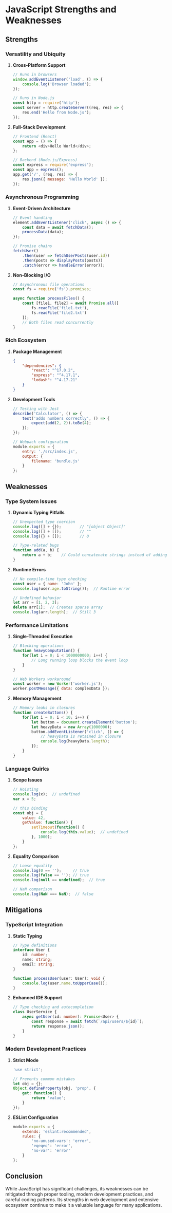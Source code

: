 # JavaScript Strengths and Weaknesses

## Strengths

### Versatility and Ubiquity
1. **Cross-Platform Support**
   ```javascript
   // Runs in browsers
   window.addEventListener('load', () => {
       console.log('Browser loaded');
   });
   
   // Runs in Node.js
   const http = require('http');
   const server = http.createServer((req, res) => {
       res.end('Hello from Node.js');
   });
   ```

2. **Full-Stack Development**
   ```javascript
   // Frontend (React)
   const App = () => {
       return <div>Hello World</div>;
   };
   
   // Backend (Node.js/Express)
   const express = require('express');
   const app = express();
   app.get('/', (req, res) => {
       res.json({ message: 'Hello World' });
   });
   ```

### Asynchronous Programming
1. **Event-Driven Architecture**
   ```javascript
   // Event handling
   element.addEventListener('click', async () => {
       const data = await fetchData();
       processData(data);
   });
   
   // Promise chains
   fetchUser()
       .then(user => fetchUserPosts(user.id))
       .then(posts => displayPosts(posts))
       .catch(error => handleError(error));
   ```

2. **Non-Blocking I/O**
   ```javascript
   // Asynchronous file operations
   const fs = require('fs').promises;
   
   async function processFiles() {
       const [file1, file2] = await Promise.all([
           fs.readFile('file1.txt'),
           fs.readFile('file2.txt')
       ]);
       // Both files read concurrently
   }
   ```

### Rich Ecosystem
1. **Package Management**
   ```json
   {
       "dependencies": {
           "react": "^17.0.2",
           "express": "^4.17.1",
           "lodash": "^4.17.21"
       }
   }
   ```

2. **Development Tools**
   ```javascript
   // Testing with Jest
   describe('Calculator', () => {
       test('adds numbers correctly', () => {
           expect(add(2, 2)).toBe(4);
       });
   });
   
   // Webpack configuration
   module.exports = {
       entry: './src/index.js',
       output: {
           filename: 'bundle.js'
       }
   };
   ```

## Weaknesses

### Type System Issues
1. **Dynamic Typing Pitfalls**
   ```javascript
   // Unexpected type coercion
   console.log([] + {});        // "[object Object]"
   console.log([] + []);        // ""
   console.log({} + []);        // 0
   
   // Type-related bugs
   function add(a, b) {
       return a + b;    // Could concatenate strings instead of adding numbers
   }
   ```

2. **Runtime Errors**
   ```javascript
   // No compile-time type checking
   const user = { name: 'John' };
   console.log(user.age.toString());  // Runtime error
   
   // Undefined behavior
   let arr = [1, 2, 3];
   delete arr[1];  // Creates sparse array
   console.log(arr.length);  // Still 3
   ```

### Performance Limitations
1. **Single-Threaded Execution**
   ```javascript
   // Blocking operations
   function heavyComputation() {
       for(let i = 0; i < 1000000000; i++) {
           // Long running loop blocks the event loop
       }
   }
   
   // Web Workers workaround
   const worker = new Worker('worker.js');
   worker.postMessage({ data: complexData });
   ```

2. **Memory Management**
   ```javascript
   // Memory leaks in closures
   function createButtons() {
       for(let i = 0; i < 10; i++) {
           let button = document.createElement('button');
           let heavyData = new Array(1000000);
           button.addEventListener('click', () => {
               // heavyData is retained in closure
               console.log(heavyData.length);
           });
       }
   }
   ```

### Language Quirks
1. **Scope Issues**
   ```javascript
   // Hoisting
   console.log(x);  // undefined
   var x = 5;
   
   // this binding
   const obj = {
       value: 42,
       getValue: function() {
           setTimeout(function() {
               console.log(this.value);  // undefined
           }, 1000);
       }
   };
   ```

2. **Equality Comparison**
   ```javascript
   // Loose equality
   console.log(0 == '');     // true
   console.log(false == ''); // true
   console.log(null == undefined);  // true
   
   // NaN comparison
   console.log(NaN === NaN);  // false
   ```

## Mitigations

### TypeScript Integration
1. **Static Typing**
   ```typescript
   // Type definitions
   interface User {
       id: number;
       name: string;
       email: string;
   }
   
   function processUser(user: User): void {
       console.log(user.name.toUpperCase());
   }
   ```

2. **Enhanced IDE Support**
   ```typescript
   // Type checking and autocompletion
   class UserService {
       async getUser(id: number): Promise<User> {
           const response = await fetch(`/api/users/${id}`);
           return response.json();
       }
   }
   ```

### Modern Development Practices
1. **Strict Mode**
   ```javascript
   'use strict';
   
   // Prevents common mistakes
   let obj = {};
   Object.defineProperty(obj, 'prop', {
       get: function() {
           return 'value';
       }
   });
   ```

2. **ESLint Configuration**
   ```javascript
   module.exports = {
       extends: 'eslint:recommended',
       rules: {
           'no-unused-vars': 'error',
           'eqeqeq': 'error',
           'no-var': 'error'
       }
   };
   ```

## Conclusion
While JavaScript has significant challenges, its weaknesses can be mitigated through proper tooling, modern development practices, and careful coding patterns. Its strengths in web development and extensive ecosystem continue to make it a valuable language for many applications.
